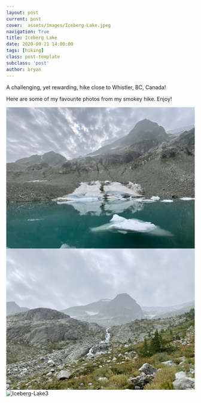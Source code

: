 ```yaml
---
layout: post
current: post
cover:  assets/images/Iceberg-Lake.jpeg
navigation: True
title: Iceberg Lake
date: 2020-09-21 14:00:00
tags: [hiking]
class: post-template
subclass: 'post'
author: bryan
---
```


A challenging, yet rewarding, hike close to Whistler, BC, Canada! 

Here are some of my favourite photos from my smokey hike. Enjoy!

<img max-width="100vw" align="center" src="https://github.com/bryanyu1/blog/blob/gh-pages/assets/images/Iceberg-Lake.jpeg?raw=true" alt="Iceberg-Lake">

<img max-width="100vw" align="center" src="https://github.com/bryanyu1/blog/blob/gh-pages/assets/images/Iceberg-Lake2.jpeg?raw=true" alt="Iceberg-Lake2">

<img max-width="100vw" align="center" src="https://github.com/bryanyu1/blog/blob/gh-pages/assets/images/Iceberg-Lake3.jpeg?raw=true" alt="Iceberg-Lake3">
